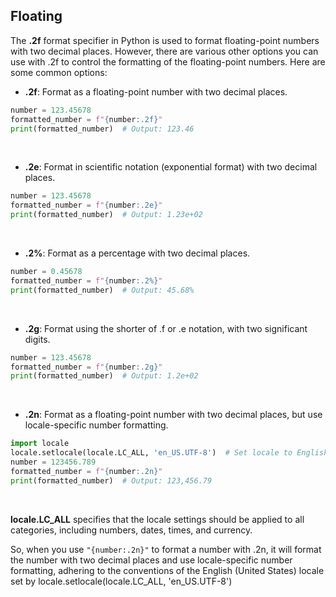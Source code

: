 ## Floating

The **.2f** format specifier in Python is used to format floating-point numbers with two decimal places. However, there are various other options you can use with .2f to control the formatting of the floating-point numbers. Here are some common options:

- **.2f**: Format as a floating-point number with two decimal places.

```python
number = 123.45678
formatted_number = f"{number:.2f}"
print(formatted_number)  # Output: 123.46

```

<br>

- **.2e**: Format in scientific notation (exponential format) with two decimal places.

```python
number = 123.45678
formatted_number = f"{number:.2e}"
print(formatted_number)  # Output: 1.23e+02

```

<br>

- **.2%**: Format as a percentage with two decimal places.

```python
number = 0.45678
formatted_number = f"{number:.2%}"
print(formatted_number)  # Output: 45.68%

```

<br>

- **.2g**: Format using the shorter of .f or .e notation, with two significant digits.

```python
number = 123.45678
formatted_number = f"{number:.2g}"
print(formatted_number)  # Output: 1.2e+02

```

<br>

- **.2n**: Format as a floating-point number with two decimal places, but use locale-specific number formatting.

```python
import locale
locale.setlocale(locale.LC_ALL, 'en_US.UTF-8')  # Set locale to English (United States)
number = 123456.789
formatted_number = f"{number:.2n}"
print(formatted_number)  # Output: 123,456.79

```

<br>

**locale.LC_ALL** specifies that the locale settings should be applied to all categories, including numbers, dates, times, and currency.

So, when you use `"{number:.2n}"` to format a number with .2n, it will format the number with two decimal places and use locale-specific number formatting, adhering to the conventions of the English (United States) locale set by locale.setlocale(locale.LC_ALL, 'en_US.UTF-8')

<br>
